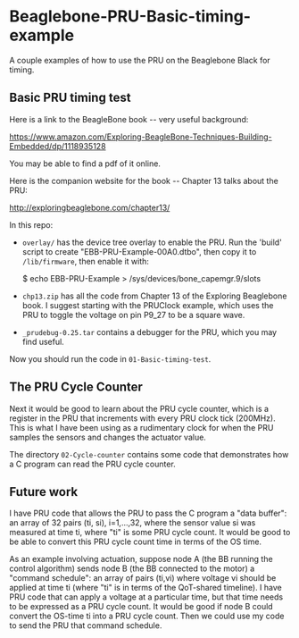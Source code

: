 # Beaglebone-PRU-Basic-timing-example

A couple examples of how to use the PRU on the Beaglebone Black for timing.


Basic PRU timing test
----------------------

Here is a link to the BeagleBone book -- very useful background:

https://www.amazon.com/Exploring-BeagleBone-Techniques-Building-Embedded/dp/1118935128

You may be able to find a pdf of it online.

Here is the companion website for the book -- Chapter 13 talks about the PRU:

http://exploringbeaglebone.com/chapter13/

In this repo:

- `overlay/` has the device tree overlay to enable the PRU. Run the
'build' script to create "EBB-PRU-Example-00A0.dtbo", then copy it to
`/lib/firmware`, then enable it with:

    $ echo EBB-PRU-Example > /sys/devices/bone_capemgr.9/slots

- `chp13.zip` has all the code from Chapter 13 of the Exploring
Beaglebone book. I suggest starting with the PRUClock example, which
uses the PRU to toggle the voltage on pin P9_27 to be a square wave.

- `_prudebug-0.25.tar` contains a debugger for the PRU, which you may find useful.


Now you should run the code in `01-Basic-timing-test`.


The PRU Cycle Counter
-------------------------

Next it would be good to learn about the PRU cycle counter, which is a register in the PRU that increments with every PRU clock tick (200MHz). This is what I have been using as a rudimentary clock for when the PRU samples the sensors and changes the actuator value. 

The directory `02-Cycle-counter` contains some code that demonstrates how a C program can read the PRU cycle counter.



Future work
--------------

I have PRU code that allows the PRU to pass the C program a "data buffer": an array of 32 pairs (ti, si), i=1,...,32, where the sensor value si was measured at time ti, where "ti" is some PRU cycle count. It would be good to be able to convert this PRU cycle count time in terms of the OS time.

As an example involving actuation, suppose node A (the BB running the control algorithm) sends node B (the BB connected to the motor) a "command schedule": an array of pairs (ti,vi) where voltage vi should be applied at time ti (where "ti" is in terms of the QoT-shared timeline). I have PRU code that can apply a voltage at a particular time, but that time needs to be expressed as a PRU cycle count. It would be good if node B could convert the OS-time ti into a PRU cycle count. Then we could use my code to send the PRU that command schedule.
